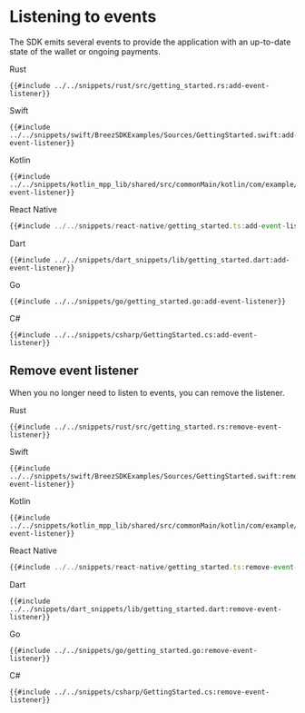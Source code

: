# Listening to events

The SDK emits several events to provide the application with an up-to-date state of the wallet or ongoing payments.


<custom-tabs category="lang">
<div slot="title">Rust</div>
<section>

```rust,ignore
{{#include ../../snippets/rust/src/getting_started.rs:add-event-listener}}
```

</section>

<div slot="title">Swift</div>
<section>

```swift,ignore
{{#include ../../snippets/swift/BreezSDKExamples/Sources/GettingStarted.swift:add-event-listener}}
```

</section>

<div slot="title">Kotlin</div>
<section>

```kotlin,ignore
{{#include ../../snippets/kotlin_mpp_lib/shared/src/commonMain/kotlin/com/example/kotlinmpplib/GettingStarted.kt:add-event-listener}}
```

</section>

<div slot="title">React Native</div>
<section>

```typescript
{{#include ../../snippets/react-native/getting_started.ts:add-event-listener}}
```

</section>

<div slot="title">Dart</div>
<section>

```dart,ignore
{{#include ../../snippets/dart_snippets/lib/getting_started.dart:add-event-listener}}
```
</section>

<div slot="title">Go</div>
<section>

```go,ignore
{{#include ../../snippets/go/getting_started.go:add-event-listener}}
```
</section>

<div slot="title">C#</div>
<section>

```cs,ignore
{{#include ../../snippets/csharp/GettingStarted.cs:add-event-listener}}
```
</section>
</custom-tabs>

## Remove event listener

When you no longer need to listen to events, you can remove the listener.

<custom-tabs category="lang">
<div slot="title">Rust</div>
<section>

```rust,ignore
{{#include ../../snippets/rust/src/getting_started.rs:remove-event-listener}}
```

</section>

<div slot="title">Swift</div>
<section>

```swift,ignore
{{#include ../../snippets/swift/BreezSDKExamples/Sources/GettingStarted.swift:remove-event-listener}}
```

</section>

<div slot="title">Kotlin</div>
<section>

```kotlin,ignore
{{#include ../../snippets/kotlin_mpp_lib/shared/src/commonMain/kotlin/com/example/kotlinmpplib/GettingStarted.kt:remove-event-listener}}
```

</section>

<div slot="title">React Native</div>
<section>

```typescript
{{#include ../../snippets/react-native/getting_started.ts:remove-event-listener}}
```

</section>

<div slot="title">Dart</div>
<section>

```dart,ignore
{{#include ../../snippets/dart_snippets/lib/getting_started.dart:remove-event-listener}}
```
</section>

<div slot="title">Go</div>
<section>

```go,ignore
{{#include ../../snippets/go/getting_started.go:remove-event-listener}}
```
</section>

<div slot="title">C#</div>
<section>

```cs,ignore
{{#include ../../snippets/csharp/GettingStarted.cs:remove-event-listener}}
```
</section>
</custom-tabs>
